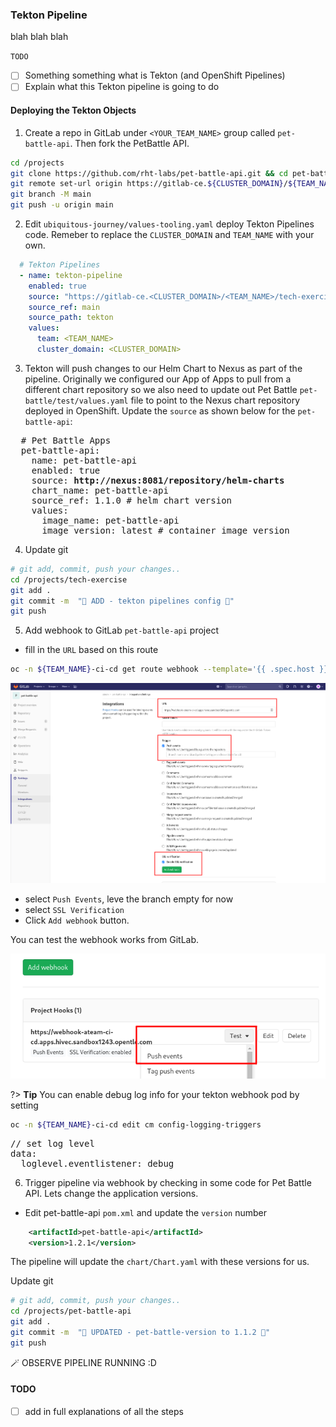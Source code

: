 ### Tekton Pipeline 
blah blah blah

`TODO`
- [ ] Something something what is Tekton (and OpenShift Pipelines)
- [ ] Explain what this Tekton pipeline is going to do

#### Deploying the Tekton Objects

1. Create a repo in GitLab under `<YOUR_TEAM_NAME>` group called `pet-battle-api`. Then fork the PetBattle API.

```bash
cd /projects
git clone https://github.com/rht-labs/pet-battle-api.git && cd pet-battle-api
git remote set-url origin https://gitlab-ce.${CLUSTER_DOMAIN}/${TEAM_NAME}/pet-battle-api.git
git branch -M main
git push -u origin main
```

2. Edit `ubiquitous-journey/values-tooling.yaml` deploy Tekton Pipelines code. Remeber to replace the `CLUSTER_DOMAIN` and `TEAM_NAME` with your own.

```yaml
  # Tekton Pipelines
  - name: tekton-pipeline
    enabled: true
    source: "https://gitlab-ce.<CLUSTER_DOMAIN>/<TEAM_NAME>/tech-exercise.git"
    source_ref: main
    source_path: tekton
    values:
      team: <TEAM_NAME>
      cluster_domain: <CLUSTER_DOMAIN>
```

3. Tekton will push changes to our Helm Chart to Nexus as part of the pipeline. Originally we configured our App of Apps to pull from a different chart repository so we also need to update out Pet Battle `pet-battle/test/values.yaml` file to point to the Nexus chart repository deployed in OpenShift. Update the `source` as shown below for the `pet-battle-api`:
<pre>
  # Pet Battle Apps
  pet-battle-api:
    name: pet-battle-api
    enabled: true
    source: <strong>http://nexus:8081/repository/helm-charts</strong>
    chart_name: pet-battle-api
    source_ref: 1.1.0 # helm chart version
    values:
      image_name: pet-battle-api
      image_version: latest # container image version
</pre>

4. Update git
```bash
# git add, commit, push your changes..
cd /projects/tech-exercise
git add .
git commit -m  "🍕 ADD - tekton pipelines config 🍕" 
git push 
```

5. Add webhook to GitLab `pet-battle-api` project
- fill in the `URL` based on this route
```bash
oc -n ${TEAM_NAME}-ci-cd get route webhook --template='{{ .spec.host }}'
```
![gitlab-webhook-trigger.png](images/gitlab-webhook-trigger.png)
- select `Push Events`, leve the branch empty for now
- select `SSL Verification`
- Click `Add webhook` button.

You can test the webhook works from GitLab.

![gitlab-test-webhook.png](images/gitlab-test-webhook.png)


?> **Tip** You can enable debug log info for your tekton webhook pod by setting
```bash
oc -n ${TEAM_NAME}-ci-cd edit cm config-logging-triggers
```
<pre>
// set log level
data:
  loglevel.eventlistener: debug
</pre>


6. Trigger pipeline via webhook by checking in some code for Pet Battle API. Lets change the application versions.

- Edit pet-battle-api `pom.xml` and update the `version` number
```xml
    <artifactId>pet-battle-api</artifactId>
    <version>1.2.1</version>
```
The pipeline will update the `chart/Chart.yaml` with these versions for us.

Update git
```bash
# git add, commit, push your changes..
cd /projects/pet-battle-api
git add .
git commit -m  "🍕 UPDATED - pet-battle-version to 1.1.2 🍕" 
git push 
```


🪄 OBSERVE PIPELINE RUNNING :D 

#### TODO
- [ ] add in full explanations of all the steps